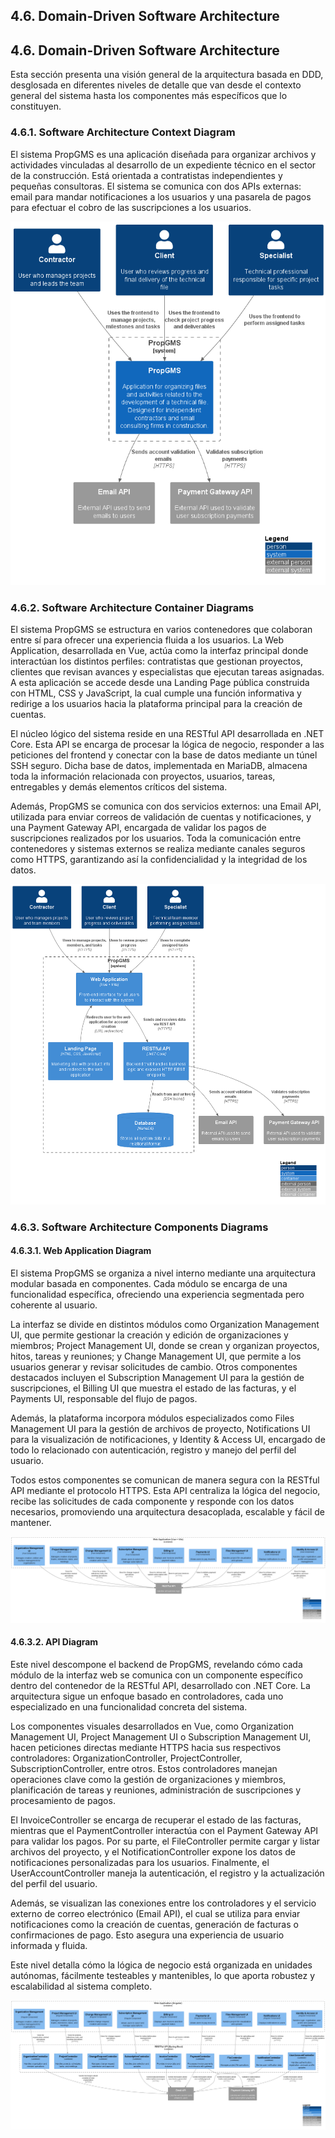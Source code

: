 ## 4.6. Domain-Driven Software Architecture
## 4.6. Domain-Driven Software Architecture
Esta sección presenta una visión general de la arquitectura basada en DDD, desglosada en diferentes niveles de detalle que van desde el contexto general del sistema hasta los componentes más específicos que lo constituyen.

### 4.6.1. Software Architecture Context Diagram 

El sistema PropGMS es una aplicación diseñada para organizar archivos y actividades vinculadas al desarrollo de un expediente técnico en el sector de la construcción. Está orientada a contratistas independientes y pequeñas consultoras. El sistema se comunica con dos APIs externas: email para mandar notificaciones a los usuarios y una pasarela de pagos para efectuar el cobro de las suscripciones a los usuarios.

<img src="../../../img/chapter4/c4/context.png" alt="Diagrama de contexto de ProP GMS">

### 4.6.2. Software Architecture Container Diagrams

El sistema PropGMS se estructura en varios contenedores que colaboran entre sí para ofrecer una experiencia fluida a los usuarios. La Web Application, desarrollada en Vue, actúa como la interfaz principal donde interactúan los distintos perfiles: contratistas que gestionan proyectos, clientes que revisan avances y especialistas que ejecutan tareas asignadas. A esta aplicación se accede desde una Landing Page pública construida con HTML, CSS y JavaScript, la cual cumple una función informativa y redirige a los usuarios hacia la plataforma principal para la creación de cuentas.

El núcleo lógico del sistema reside en una RESTful API desarrollada en .NET Core. Esta API se encarga de procesar la lógica de negocio, responder a las peticiones del frontend y conectar con la base de datos mediante un túnel SSH seguro. Dicha base de datos, implementada en MariaDB, almacena toda la información relacionada con proyectos, usuarios, tareas, entregables y demás elementos críticos del sistema.

Además, PropGMS se comunica con dos servicios externos: una Email API, utilizada para enviar correos de validación de cuentas y notificaciones, y una Payment Gateway API, encargada de validar los pagos de suscripciones realizados por los usuarios. Toda la comunicación entre contenedores y sistemas externos se realiza mediante canales seguros como HTTPS, garantizando así la confidencialidad y la integridad de los datos.

<img src="../../../img/chapter4/c4/container.png" alt="Diagrama de contenedores de ProP GMS">

### 4.6.3. Software Architecture Components Diagrams

#### 4.6.3.1. Web Application Diagram

El sistema PropGMS se organiza a nivel interno mediante una arquitectura modular basada en componentes. Cada módulo se encarga de una funcionalidad específica, ofreciendo una experiencia segmentada pero coherente al usuario.

La interfaz se divide en distintos módulos como Organization Management UI, que permite gestionar la creación y edición de organizaciones y miembros; Project Management UI, donde se crean y organizan proyectos, hitos, tareas y reuniones; y Change Management UI, que permite a los usuarios generar y revisar solicitudes de cambio. Otros componentes destacados incluyen el Subscription Management UI para la gestión de suscripciones, el Billing UI que muestra el estado de las facturas, y el Payments UI, responsable del flujo de pagos.

Además, la plataforma incorpora módulos especializados como Files Management UI para la gestión de archivos de proyecto, Notifications UI para la visualización de notificaciones, y Identity & Access UI, encargado de todo lo relacionado con autenticación, registro y manejo del perfil del usuario.

Todos estos componentes se comunican de manera segura con la RESTful API mediante el protocolo HTTPS. Esta API centraliza la lógica del negocio, recibe las solicitudes de cada componente y responde con los datos necesarios, promoviendo una arquitectura desacoplada, escalable y fácil de mantener.

<img src="../../../img/chapter4/c4/componente/webApplication.png" alt="Diagrama de componentes de Web Application de ProP GMS">

#### 4.6.3.2. API Diagram

Este nivel descompone el backend de PropGMS, revelando cómo cada módulo de la interfaz web se comunica con un componente específico dentro del contenedor de la RESTful API, desarrollado con .NET Core. La arquitectura sigue un enfoque basado en controladores, cada uno especializado en una funcionalidad concreta del sistema.

Los componentes visuales desarrollados en Vue, como Organization Management UI, Project Management UI o Subscription Management UI, hacen peticiones directas mediante HTTPS hacia sus respectivos controladores: OrganizationController, ProjectController, SubscriptionController, entre otros. Estos controladores manejan operaciones clave como la gestión de organizaciones y miembros, planificación de tareas y reuniones, administración de suscripciones y procesamiento de pagos.

El InvoiceController se encarga de recuperar el estado de las facturas, mientras que el PaymentController interactúa con el Payment Gateway API para validar los pagos. Por su parte, el FileController permite cargar y listar archivos del proyecto, y el NotificationController expone los datos de notificaciones personalizadas para los usuarios. Finalmente, el UserAccountController maneja la autenticación, el registro y la actualización del perfil del usuario.

Además, se visualizan las conexiones entre los controladores y el servicio externo de correo electrónico (Email API), el cual se utiliza para enviar notificaciones como la creación de cuentas, generación de facturas o confirmaciones de pago. Esto asegura una experiencia de usuario informada y fluida.

Este nivel detalla cómo la lógica de negocio está organizada en unidades autónomas, fácilmente testeables y mantenibles, lo que aporta robustez y escalabilidad al sistema completo.

<img src="../../../img/chapter4/c4/componente/api.png" alt="Diagrama de componentes de Web Application de ProP GMS">